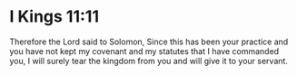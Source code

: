 # I Kings 11:11

Therefore the Lord said to Solomon, Since this has been your practice and you have not kept my covenant and my statutes that I have commanded you, I will surely tear the kingdom from you and will give it to your servant.
